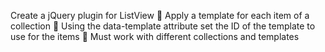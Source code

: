 Create a jQuery plugin for ListView
 Apply a template for each item of a collection
 Using the data-template attribute set the ID of the
template to use for the items
 Must work with different collections and templates
